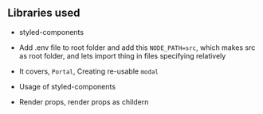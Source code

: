 ## Libraries used
- styled-components

- Add .env file to root folder and add this `NODE_PATH=src`, which makes src as root folder, and lets import thing in files specifying relatively

- It covers, `Portal`, Creating re-usable `modal`
- Usage of styled-components
- Render props, render props as childern